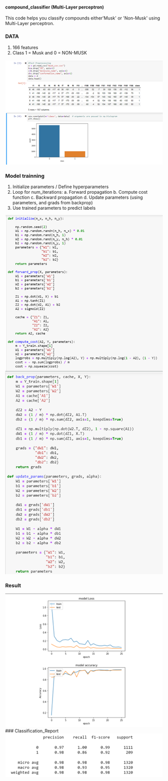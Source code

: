 #### compound_classifier (Multi-Layer perceptron)

This code helps you classify compounds either'Musk' or 'Non-Musk' using Multi-Layer perceptron.

### DATA
1. 166 features
2. Class 1 = Musk and 0 = NON-MUSK
<img src = "https://github.com/taran12345/compound_classifier_Neural_Network/blob/master/Dataset.png">

### Model trainning
 1. Initialize parameters / Define hyperparameters
 2. Loop for num_iterations:
     a. Forward propagation
     b. Compute cost function
     c. Backward propagation
     d. Update parameters (using parameters, and grads from backprop) 
 4. Use trained parameters to predict labels
<img src = "https://github.com/taran12345/compound_classifier_Neural_Network/blob/master/forward_prop.png">
<img src = "https://github.com/taran12345/compound_classifier_Neural_Network/blob/master/Backpropgation.png">

### Result
<img src = "https://github.com/taran12345/compound_classifier_Neural_Network/blob/master/graphical_representation.png">
### Classification_Report
<img src = "https://github.com/taran12345/compound_classifier_Neural_Network/blob/master/Classification_report.png">
